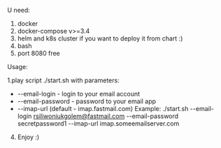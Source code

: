 U need:
1. docker
2. docker-compose v>=3.4
3. helm and k8s cluster if you want to deploy it from chart :)
4. bash
5. port 8080 free

Usage:

1.play script ./start.sh with parameters:
- --email-login - login to your email account
- --email-password - password to your email app
- --imap-url (default - imap.fastmail.com)
Example: ./start.sh --email-login rsiliwoniukgolem@fastmail.com --email-password secretpassword1 --imap-url imap.someemailserver.com
4. Enjoy :)
